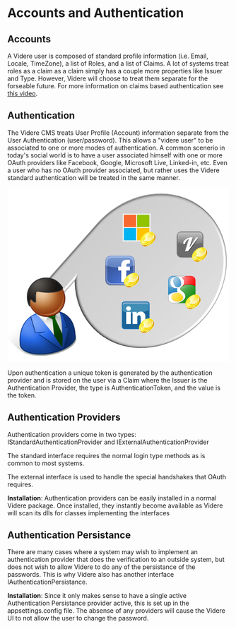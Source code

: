 # Accounts and Authentication

## Accounts
A Videre user is composed of standard profile information (i.e. Email, Locale, TimeZone), a list of Roles, and a list of Claims.  A lot of systems treat roles as a claim as a claim simply has a couple more properties like Issuer and Type.  However, Videre will choose to treat them separate for the forseable future.  For more information on claims based authentication see [this video](http://vimeo.com/43549130).

## Authentication
The Videre CMS treats User Profile (Account) information separate from the User Authentication (user/password).  This allows a "videre user" to be associated to one or more modes of authentication.  A common scenerio in today's social world is to have a user associated himself with one or more OAuth providers like Facebook, Google, Microsoft Live, Linked-in, etc.  Even a user who has no OAuth provider associated, but rather uses the Videre standard authentication will be treated in the same manner.

![Authentication Tokens](../assets/authenticationtokens.png)

Upon authentication a unique token is generated by the authentication provider and is stored on the user via a Claim where the Issuer is the Authentication Provider, the type is AuthenticationToken, and the value is the token.

## Authentication Providers
Authentication providers come in two types:  IStandardAuthenticationProvider and IExternalAuthenticationProvider

The standard interface requires the normal login type methods as is common to most systems.

The external interface is used to handle the special handshakes that OAuth requires. 

**Installation**: Authentication providers can be easily installed in a normal Videre package.  Once installed, they instantly become available as Videre will scan its dlls for classes implementing the interfaces

## Authentication Persistance
There are many cases where a system may wish to implement an authentication provider that does the verification to an outside system, but does not wish to allow Videre to do any of the persistance of the passwords.  This is why Videre also has another interface IAuthenticationPersistance.  

**Installation**:  Since it only makes sense to have a single active Authentication Persistance provider active, this is set up in the appsettings.config file.  The absense of any providers will cause the Videre UI to not allow the user to change the password.